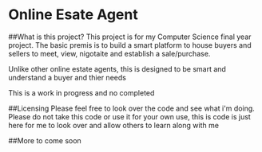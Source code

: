 # Online Esate Agent

##What is this project?
This project is for my Computer Science final year project. The basic premis is to build a smart platform to house buyers and sellers to meet, view, nigotaite and establish a sale/purchase.

Unlike other online estate agents, this is designed to be smart and understand a buyer and thier needs

This is a work in progress and no completed

##Licensing
Please feel free to look over the code and see what i'm doing. Please do not take this code or use it for your own use, this is code is just here for me to look over and allow others to learn along with me

##More to come soon
